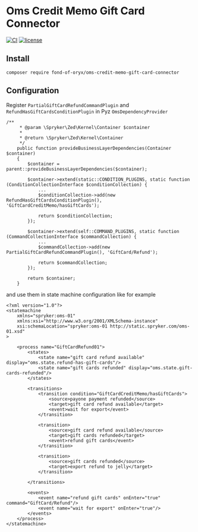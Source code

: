 # Oms Credit Memo Gift Card Connector
[![CI](https://github.com/fond-of-oryx/oms-credit-memo-gift-card-connector/actions/workflows/main.yml/badge.svg)](https://github.com/fond-of-oryx/oms-credit-memo-gift-card-connector/actions/workflows/main.yml)
[![license](https://img.shields.io/github/license/mashape/apistatus.svg)](https://packagist.org/packages/fond-of-oryx/oms-credit-memo-gift-card-connector)

## Install

```
composer require fond-of-oryx/oms-credit-memo-gift-card-connector
```

## Configuration

Register `PartialGiftCardRefundCommandPlugin` and `RefundHasGiftCardsConditionPlugin` in Pyz `OmsDependencyProvider`
```
/**
     * @param \Spryker\Zed\Kernel\Container $container
     *
     * @return \Spryker\Zed\Kernel\Container
     */
    public function provideBusinessLayerDependencies(Container $container)
    {
        $container = parent::provideBusinessLayerDependencies($container);

        $container->extend(static::CONDITION_PLUGINS, static function (ConditionCollectionInterface $conditionCollection) {
            ...
            $conditionCollection->add(new RefundHasGiftCardsConditionPlugin(), 'GiftCardCreditMemo/hasGiftCards');

            return $conditionCollection;
        });

        $container->extend(self::COMMAND_PLUGINS, static function (CommandCollectionInterface $commandCollection) {
            ...
            $commandCollection->add(new PartialGiftCardRefundCommandPlugin(), 'GiftCard/Refund');

            return $commandCollection;
        });

        return $container;
    }
```

and use them in state machine configuration like for example

```
<?xml version="1.0"?>
<statemachine
    xmlns="spryker:oms-01"
    xmlns:xsi="http://www.w3.org/2001/XMLSchema-instance"
    xsi:schemaLocation="spryker:oms-01 http://static.spryker.com/oms-01.xsd"
>

    <process name="GiftCardRefund01">
        <states>
            <state name="gift card refund available" display="oms.state.refund-has-gift-cards"/>
            <state name="gift cards refunded" display="oms.state.gift-cards-refunded"/>
        </states>

        <transitions>
            <transition condition="GiftCardCreditMemo/hasGiftCards">
                <source>payone payment refunded</source>
                <target>gift card refund available</target>
                <event>wait for export</event>
            </transition>

            <transition>
                <source>gift card refund available</source>
                <target>gift cards refunded</target>
                <event>refund gift cards</event>
            </transition>

            <transition>
                <source>gift cards refunded</source>
                <target>export refund to jelly</target>
            </transition>

        </transitions>

        <events>
            <event name="refund gift cards" onEnter="true" command="GiftCard/Refund"/>
            <event name="wait for export" onEnter="true"/>
        </events>
    </process>
</statemachine>
```
